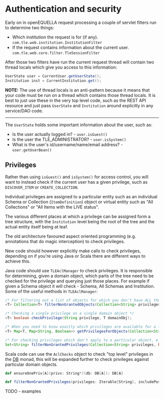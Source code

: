 # Authentication and security

Early on in openEQUELLA request processing a couple of servlet filters run to determine two things:

- Which institution the request is for (if any). `com.tle.web.institution.InstitutionFilter`
- If the request contains information about the current user. `com.tle.web.core.filter.TleSessionFilter`

After those two filters have run the current request thread will contain two thread locals which give you access to this information:

```java
UserState user = CurrentUser.getUserState();
Institution inst = CurrentInstitution.get();
```

**NOTE:** The use of thread locals is an anti-pattern because it means that your code
must be run on a thread which contains those thread locals.
It is best to just use these in the very top level code, such as the REST API resource and just pass
`UserState` and `Institution` around explicitly in any service/DAO code.

---

The `UserState` holds some important information about the user, such as:

- Is the user actually logged in? - `user.isGuest()`
- Is the user the TLE_ADMINISTRATOR? - `user.isSystem()`
- What is the user's id/username/name/email address? - `user.getUserBean()`

## Privileges

Rather than using `isGuest()` and `isSystem()` for access control, you will want to instead check if the current user has
a given privilege, such as `DISCOVER_ITEM` or `CREATE_COLLECTION`.

Individual privileges are assigned to a particular entity such as an individual Schema or Collection (`ItemDefinition`) object
or virtual entity such as "All Collections" or "All Items with the LIVE status".

The various different places at which a privilege can be assigned form a tree structure, with the `Institution` level being the root of the tree and the actual entity itself being at leaf.

The old architecture favoured aspect oriented programming (e.g. annotations that do magic interception) to check privileges.

New code should however explicitly make calls to check privileges, depending on if you're using Java or Scala there are different ways to achieve this.

Java code should use `TLEAclManager` to check privileges. It is responsible for determining, given a domain object, which parts of the tree need to be checked for the privilege and querying just those places. For example if given a Schema object it will check - Schema, All Schemas and Institution.
Some of the useful methods in `TLEAclManager`:

```java
/* For filtering out a list of objects for which you don't have ALL the privileges for */
<T> Collection<T> filterNonGrantedObjects(Collection<String> privileges, Collection<T> domainObjs)

/* Checking a single privilege on a single domain object */
<T> boolean checkPrivilege(String privilege, T domainObj);

/* When you need to know exactly which privileges are available for a list of objects */
<T> Map<T, Map<String, Boolean>> getPrivilegesForObjects(Collection<String> privileges, Collection<T> domainObjs);

/* For checking privileges which don't apply to a particular object, e.g. CREATE_COLLECTION */
Set<String> filterNonGrantedPrivileges(Collection<String> privileges, boolean includePossibleOwnerAcls);
```

Scala code can use the `AclChecks` object to check "top level" privileges in the [DB](scaladb.md) monad,
this will be expanded further to check privileges against particular domain objects.

```scala
def ensureOnePriv[A](privs: String*)(db: DB[A]): DB[A]

def filterNonGrantedPrivileges(privileges: Iterable[String], includePossibleOwnerAcls: Boolean): DB[Set[String]]
```

TODO - examples
